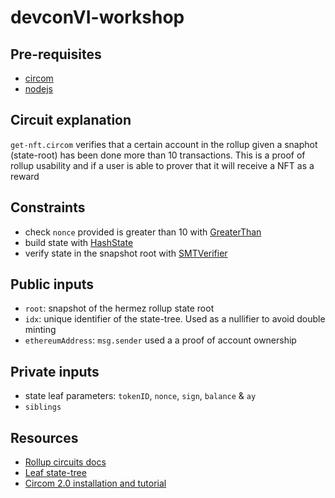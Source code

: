 # devconVI-workshop

## Pre-requisites
- [circom](https://docs.circom.io/getting-started/installation/#installing-dependencies)
- [nodejs](https://nodejs.org/en/)

## Circuit explanation
`get-nft.circom` verifies that a certain account in the rollup given a snaphot (state-root) has been done more than 10 transactions.
This is a proof of rollup usability and if a user is able to prover that it will receive a NFT as a reward

## Constraints
- check `nonce` provided is greater than 10 with [GreaterThan](https://github.com/iden3/circomlib/blob/master/circuits/comparators.circom#L118)
- build state with [HashState](https://github.com/krlosMata/devconVI-workshop/blob/main/src/hash-state.circom)
- verify state in the snapshot root with [SMTVerifier](https://github.com/iden3/circomlib/blob/master/circuits/smt/smtverifier.circom#L41)

## Public inputs
- `root`: snapshot of the hermez rollup state root
- `idx`: unique identifier of the state-tree. Used as a nullifier to avoid double minting
- `ethereumAddress`: `msg.sender` used a a proof of account ownership

## Private inputs
- state leaf parameters: `tokenID`, `nonce`, `sign`, `balance` & `ay`
- `siblings`

## Resources
- [Rollup circuits docs](https://docs.hermez.io/Hermez_1.0/developers/protocol/hermez-protocol/circuits/circuits/)
- [Leaf state-tree](https://docs.hermez.io/Hermez_1.0/developers/protocol/hermez-protocol/protocol/#account)
- [Circom 2.0 installation and tutorial](https://docs.circom.io/getting-started/installation/)